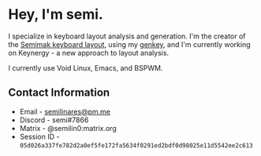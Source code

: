 # Hey, I'm semi.
I specialize in keyboard layout analysis and generation. I'm the creator of the [Semimak keyboard layout](https://semilin.github.io/semimak), using my [genkey](https://semilin.github.io/genkey), and I'm currently working on Keynergy - a new approach 
to layout analysis.

I currently use Void Linux, Emacs, and BSPWM.

## Contact Information
* Email - semilinares@pm.me
* Discord - semi#7866
* Matrix - @semilin0:matrix.org
* Session ID - `05d026a337fe782d2a0ef5fe172fa5634f0291ed2bdf0d98025e11d5542ee2c613`
